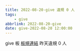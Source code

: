 ```yaml
---
title: 2022-08-20-give 違規 0 人
tags:
    - give
abbrlink: 2022-08-20-give
date: give-2022-08-20 12:00:00
---
```

give 板 [板規連結](https://www.ptt.cc/bbs/give/M.1612495900.A.C32.html)
昨天違規 0 人
